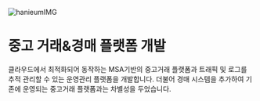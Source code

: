 
![hanieumIMG](https://user-images.githubusercontent.com/76894305/210727838-aeb8fb26-69b3-428b-a057-f8cd909b95fb.png)

# 중고 거래&경매 플랫폼 개발
클라우드에서 최적화되어 동작하는 MSA기반의 중고거래 플랫폼과 트래픽 및 로그를 추적 관리할 수 있는 운영관리 플랫폼을 개발합니다. 더불어 경매 시스템을 추가하여 기존에 운영되는 중고거래 플랫폼과는 차별성을 두었습니다.

